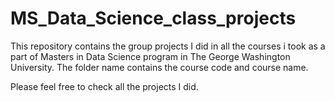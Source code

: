 # MS_Data_Science_class_projects

This repository contains the group projects I did in all the courses i took as a part of Masters in Data Science program in The George Washington University.
The folder name contains the course code and course name.

Please feel free to check all the projects I did.

